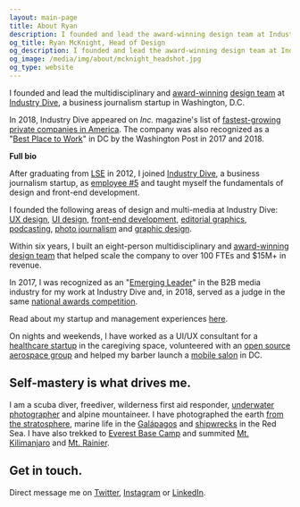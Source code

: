 ```yaml
---
layout: main-page
title: About Ryan
description: I founded and lead the award-winning design team at Industry Dive, a rapidly growing business news company in Washington, DC.
og_title: Ryan McKnight, Head of Design
og_description: I founded and lead the award-winning design team at Industry Dive, a rapidly growing business news company in Washington, DC.
og_image: /media/img/about/mcknight_headshot.jpg
og_type: website
---
```


I founded and lead the multidisciplinary and <a href="https://www.industrydive.com/news/post/honoring-industry-dives-award-winning-design-leader/">award-winning</a> <a href="https://design.industrydive.com/">design team</a> at <a href="https://www.industrydive.com/">Industry Dive</a>, a business journalism startup in Washington, D.C. 

In 2018, Industry Dive appeared on <em>Inc.</em> magazine's list of <a href="https://www.industrydive.com/news/post/inc-names-industry-dive-one-of-the-fastest-growing-private-companies-in-america/">fastest-growing private companies in America</a>. The company was also recognized as a "<a href="https://www.industrydive.com/news/post/industry-dive-honored-as-top-workplace-and-red-hot-company/">Best Place to Work</a>" in DC by the Washington Post in 2017 and 2018.


**Full bio**

<p>After graduating from <a href="http://www.lse.ac.uk/">LSE</a> in 2012, I joined <a href="https://www.industrydive.com/">Industry Dive</a>, a business journalism startup, as <a href="{{ site.url }}/blog/2018/02/05/startupjob">employee #5</a> and taught myself the fundamentals of design and front-end development.

I founded the following areas of design and multi-media at Industry Dive: <a href="https://design.industrydive.com/ux/2018/01/04/cms-audit-user-flows.html">UX design</a>, <a href="https://design.industrydive.com/product/2017/12/20/library-page.html">UI design</a>, <a href="https://design.industrydive.com/product/2018/03/29/flex-menu.html">front-end development</a>, <a href="https://design.industrydive.com/editorial/2018/03/08/dive-awards-2017.html">editorial graphics</a>, <a href="{{ site.url }}/projects/4-brand-studio-podcasts/">podcasting</a>, <a href="https://www.constructiondive.com/news/photos-of-new-smithsonian-african-american-museum/420671/">photo journalism</a> and <a href="https://design.industrydive.com/corporate/2018/05/09/logo-redesign.html">graphic design</a>.

Within six years, I built an eight-person multidisciplinary and <a href="https://www.industrydive.com/news/post/honoring-industry-dives-award-winning-design-leader/">award-winning</a> <a href="https://design.industrydive.com/">design team</a> that helped scale the company to over 100 FTEs and $15M+ in revenue.

In 2017, I was recognized as an "<a href="http://www.siia.net/bims/SPECIAL-PROGRAMS/Emerging-Leader-Awards">Emerging Leader</a>" in the B2B media industry for my work at Industry Dive and, in 2018, served as a judge in the same <a href="https://www.siia.net/bims/SPECIAL-PROGRAMS/Emerging-Leader-Awards">national awards competition</a>.

Read about my startup and management experiences <a href="{{ site.url }}/blog/2017/03/05/management">here</a>.

On nights and weekends, I have worked as a UI/UX consultant for a <a href="https://lyflynks.com/">healthcare startup</a> in the caregiving space, volunteered with an <a href="http://mach30.org/">open source aerospace group</a> and helped my barber launch a <a href="https://www.callfigaro.com/">mobile salon</a> in DC.

## Self-mastery is what drives me.

I am a scuba diver, freediver, wilderness first aid responder, <a href="http://divegoals.com/uwp/2018/01/30/uwphotography.html">underwater photographer</a> and alpine mountaineer. I have photographed the earth <a href="{{ site.url }}/experiment/2016/06/24/hab-part-2">from the stratosphere</a>, marine life in the <a href="http://divegoals.com/dive/2018/01/29/galapagos.html">Galápagos</a> and <a href="https://www.instagram.com/p/BhjlN3wjOvB/?taken-by=divegoals">shipwrecks</a> in the Red Sea. I have also trekked to <a href="http://summitgoals.com/ascents/2016/11/05/everest.html">Everest Base Camp</a> and summited <a href="http://summitgoals.com/ascents/2017/01/12/kilimanjaro.html">Mt. Kilimanjaro</a> and <a href="http://summitgoals.com/ascents/2018/06/21/rainier.html">Mt. Rainier</a>.

## Get in touch.

Direct message me on <a href="https://www.twitter.com/mcknightlabs">Twitter</a>, <a href="https://www.instagram.com/mountainlogbook
">Instagram</a> or <a href="https://www.linkedin.com/in/ryantmcknight/">LinkedIn</a>.


<!--I founded and lead the multi-disciplinary and <a href="https://www.industrydive.com/news/post/honoring-industry-dives-award-winning-design-leader/">award-winning</a> <a href="https://design.industrydive.com/">design team</a> at <a href="https://www.industrydive.com/">Industry Dive</a>, a rapidly growing business news company in Washington, DC. We were selected a "Best Place to Work" by the Washington Post in 2017 and 2018.
In 2017, I was recognized as an "<a href="http://www.siia.net/bims/SPECIAL-PROGRAMS/Emerging-Leader-Awards">Emerging Leader</a>" in the B2B media industry for my work at Industry Dive.
To get in touch, direct message me on <a href="https://www.twitter.com/mcknightlabs">Twitter</a>, <a href="https://www.instagram.com/mountainlogbook
">Instagram</a> or <a href="https://www.linkedin.com/in/ryantmcknight/">LinkedIn</a>.-->